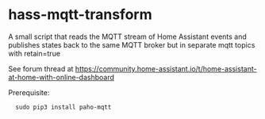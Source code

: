 # hass-mqtt-transform

A small script that reads the MQTT stream of Home Assistant events and publishes states back to the same MQTT broker but in separate mqtt topics with retain=true

See forum thread at https://community.home-assistant.io/t/home-assistant-at-home-with-online-dashboard

Prerequisite:
```
  sudo pip3 install paho-mqtt
```
